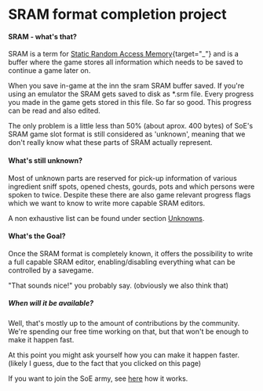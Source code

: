 # SRAM format completion project

#### SRAM - what's that?
SRAM is a term for [Static Random Access Memory](https://de.wikipedia.org/wiki/Static_random-access_memory){target="_"} and is a buffer where the game stores all information which needs to be saved to continue a game later on.

When you save in-game at the inn the sram SRAM buffer saved. If you're using an emulator the SRAM gets saved to disk as *.srm file.
Every progress you made in the game gets stored in this file. So far so good. 
This progress can be read and also edited. 

The only problem is a little less than 50% (about aprox. 400 bytes) of SoE's SRAM game slot format is still considered as 'unknown', meaning that we don't really know what these parts of SRAM actually represent.

#### What's still unknown?
Most of unknown parts are reserved for pick-up information of various ingredient sniff spots, opened chests, gourds, pots and which persons were spoken to twice. Despite these there are also game relevant progress flags which we want to know to write more capable SRAM editors.

A non exhaustive list can be found under section [Unknowns](p?c=Unknowns).

#### What's the Goal?
Once the SRAM format is completely known, it offers the possibility to write a full capable SRAM editor, enabling/disabling everything what can be controlled by a savegame.

"That sounds nice!" you probably say. (obviously we also think that)

##### When will it be available?

Well, that's mostly up to the amount of contributions by the community.
We're spending our free time working on that, but that won't be enough to make it happen fast.

At this point you might ask yourself how you can make it happen faster. (likely I guess, due to the fact that you clicked on this page)

If you want to join the SoE army, see [here](p?c=HowCanIHelp) how it works.